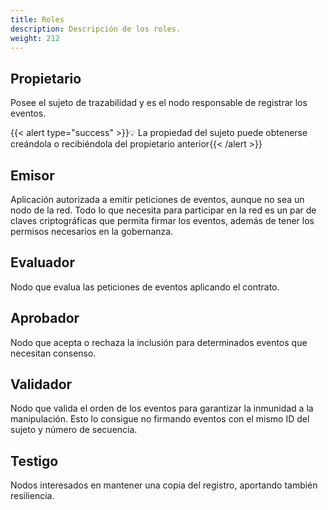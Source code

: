 ```yaml
---
title: Roles
description: Descripción de los roles.
weight: 212
---
```



## Propietario
Posee el sujeto de trazabilidad y es el nodo responsable de registrar los eventos.

{{< alert type="success" >}}💡 La propiedad del sujeto puede obtenerse creándola o recibiéndola del propietario anterior{{< /alert >}}
## Emisor
Aplicación autorizada a emitir peticiones de eventos, aunque no sea un nodo de la red. Todo lo que necesita para participar en la red es un par de claves criptográficas que permita firmar los eventos, además de tener los permisos necesarios en la gobernanza.
## Evaluador
Nodo que evalua las peticiones de eventos aplicando el contrato.
## Aprobador
Nodo que acepta o rechaza la inclusión para determinados eventos que necesitan consenso.
## Validador
Nodo que valida el orden de los eventos para garantizar la inmunidad a la manipulación. Esto lo consigue no firmando eventos con el mismo ID del sujeto y número de secuencia.
## Testigo
Nodos interesados en mantener una copia del registro, aportando también resiliencia.